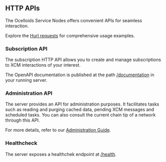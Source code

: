 ## HTTP APIs

The Ocelloids Service Nodes offers convenient APIs for seamless interaction.

Explore the [Hurl requests](https://github.com/sodazone/ocelloids-services/tree/main/packages/server/guides/hurl) for comprehensive usage examples.

### Subscription API

The subscription HTTP API allows you to create and manage subscriptions to XCM interactions of your interest.

The OpenAPI documentation is published at the path [/documentation](http://localhost:3000/documentation) in your running server.

### Administration API

The server provides an API for administration purposes. It facilitates tasks such as reading and purging cached data, pending XCM messages and scheduled tasks. You can also consult the current chain tip of a network through this API.

For more details, refer to our [Administration Guide](https://github.com/sodazone/ocelloids-services/blob/main/packages/server/guides/ADMINISTRATION.md). 

### Healthcheck

The server exposes a healthchek endpoint at [/health](http://localhost:3000/health).